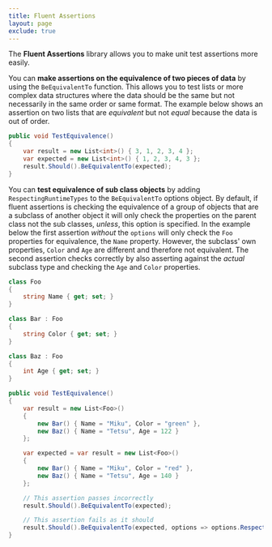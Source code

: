 ```yaml
---
title: Fluent Assertions
layout: page
exclude: true
---
```


The **Fluent Assertions** library allows you to make unit test assertions more easily.

You can **make assertions on the equivalence of two pieces of data** by using the `BeEquivalentTo` function. This allows you to test lists or more complex data structures where the data should be the same but not necessarily in the same order or same format. The example below shows an assertion on two lists that are *equivalent* but not *equal* because the data is out of order.
```csharp
public void TestEquivalence()
{
    var result = new List<int>() { 3, 1, 2, 3, 4 };
    var expected = new List<int>() { 1, 2, 3, 4, 3 };
    result.Should().BeEquivalentTo(expected);
}
```

You can **test equivalence of sub class objects** by adding `RespectingRuntimeTypes` to the `BeEquivalentTo` options object. By default, if fluent assertions is checking the equivalence of a group of objects that are a subclass of another object it will only check the properties on the parent class not the sub classes, *unless*, this option is specified. In the example below the first assertion *without* the `options` will only check the `Foo` properties for equivalence, the `Name` property. However, the subclass' own properties, `Color` and `Age` are different and therefore not equivalent. The second assertion checks correctly by also asserting against the *actual* subclass type and checking the `Age` and `Color` properties.
```csharp
class Foo
{
    string Name { get; set; }
}

class Bar : Foo
{
    string Color { get; set; }
}

class Baz : Foo
{
    int Age { get; set; }
}

public void TestEquivalence()
{
    var result = new List<Foo>()
    {
        new Bar() { Name = "Miku", Color = "green" },
        new Baz() { Name = "Tetsu", Age = 122 }
    };

    var expected = var result = new List<Foo>()
    {
        new Bar() { Name = "Miku", Color = "red" },
        new Baz() { Name = "Tetsu", Age = 140 }
    };

    // This assertion passes incorrectly
    result.Should().BeEquivalentTo(expected);

    // This assertion fails as it should
    result.Should().BeEquivalentTo(expected, options => options.RespectingRunTimeTypes());
}
```